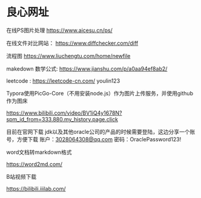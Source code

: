 # 良心网址

在线PS图片处理 https://www.aicesu.cn/ps/

在线文件对比网站： https://www.diffchecker.com/diff

流程图 https://www.liuchengtu.com/home/newfile

makedown 数学公式: https://www.jianshu.com/p/a0aa94ef8ab2/

leetcode : https://leetcode-cn.com/ youlin123



Typora使用PicGo-Core（不用安装node.js）作为图片上传服务，并使用github作为图床

https://www.bilibili.com/video/BV1iQ4y1678N?spm_id_from=333.880.my_history.page.click





目前在官网下载 jdk以及其他oracle公司的产品的时候需要登陆，这边分享一个账号，方便下载
账户：3028064308@qq.com
密码：OraclePassword123!



word文档转markdown格式

https://word2md.com/



B站视频下载

https://bilibili.iiilab.com/